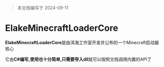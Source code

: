 > 本文档编写于 2024-09-11

# ElakeMinecraftLoaderCore

**ElakeMinecraftLoaderCore**是由洱海工作室开发并公布的一个Minecraft启动器核心

它由**C#**编写,使用也十分简单,只需要导入**dll**就可以按照文档调用内置的API了
